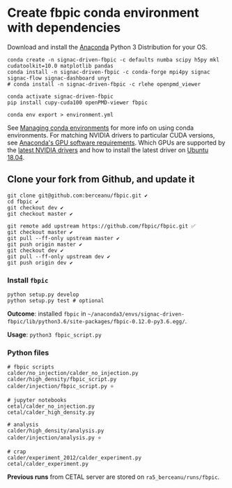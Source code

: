# Create fbpic conda environment with dependencies

Download and install the [Anaconda](https://www.anaconda.com) Python 3
Distribution for your OS.


```console
conda create -n signac-driven-fbpic -c defaults numba scipy h5py mkl cudatoolkit=10.0 matplotlib pandas
conda install -n signac-driven-fbpic -c conda-forge mpi4py signac signac-flow signac-dashboard unyt
# conda install -n signac-driven-fbpic -c rlehe openpmd_viewer

conda activate signac-driven-fbpic
pip install cupy-cuda100 openPMD-viewer fbpic

conda env export > environment.yml
```

See [Managing conda environments](https://docs.conda.io/projects/conda/en/latest/user-guide/tasks/manage-environments.html) for more info on using conda environments.
For matching NVIDIA drivers to particular CUDA versions, see [Anaconda's GPU software requirements](https://docs.anaconda.com/anaconda/user-guide/tasks/gpu-packages/#software-requirements).
Which GPUs are supported by the [latest NVIDIA drivers](https://www.nvidia.com/object/unix.html) and how to install the latest driver on [Ubuntu 18.04](https://askubuntu.com/questions/1054954/how-to-install-nvidia-driver-in-ubuntu-18-04).

## Clone your fork from Github, and update it

```console
git clone git@github.com:berceanu/fbpic.git ✔️
cd fbpic ️✔
git checkout dev ✔
git checkout master ✔
```

```console
git remote add upstream https://github.com/fbpic/fbpic.git ✅
git checkout master ✔
git pull --ff-only upstream master ✔
git push origin master ✔
git checkout dev ✔
git pull --ff-only upstream dev ✔
git push origin dev ✔
```

### Install `fbpic`

```console
python setup.py develop
python setup.py test # optional
```

**Outcome**: installed `fbpic` in `~/anaconda3/envs/signac-driven-fbpic/lib/python3.6/site-packages/fbpic-0.12.0-py3.6.egg/`.

**Usage**: `python3 fbpic_script.py`

### Python files

```console
# fbpic scripts
calder/no_injection/calder_no_injection.py
calder/high_density/fbpic_script.py
calder/injection/fbpic_script.py ⭐️

# jupyter notebooks
cetal/calder_no_injection.py
cetal/calder_high_density.py

# analysis
calder/high_density/analysis.py
calder/injection/analysis.py ⭐️

# crap
calder/experiment_2012/calder_experiment.py
cetal/calder_experiment.py
```

**Previous runs** from CETAL server are stored on `ra5_berceanu/runs/fbpic`.
